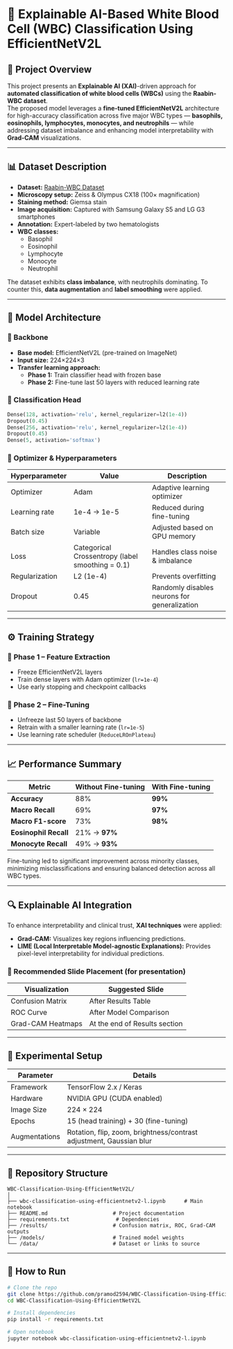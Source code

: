 # 🧬 Explainable AI-Based White Blood Cell (WBC) Classification Using EfficientNetV2L  

## 📘 Project Overview  
This project presents an **Explainable AI (XAI)**-driven approach for **automated classification of white blood cells (WBCs)** using the **Raabin-WBC dataset**.  
The proposed model leverages a **fine-tuned EfficientNetV2L** architecture for high-accuracy classification across five major WBC types — **basophils, eosinophils, lymphocytes, monocytes, and neutrophils** — while addressing dataset imbalance and enhancing model interpretability with **Grad-CAM** visualizations.  

---

## 📊 Dataset Description  
- **Dataset:** [Raabin-WBC Dataset](https://raabindata.com/)  
- **Microscopy setup:** Zeiss & Olympus CX18 (100× magnification)  
- **Staining method:** Giemsa stain  
- **Image acquisition:** Captured with Samsung Galaxy S5 and LG G3 smartphones  
- **Annotation:** Expert-labeled by two hematologists  
- **WBC classes:**  
  - Basophil  
  - Eosinophil  
  - Lymphocyte  
  - Monocyte  
  - Neutrophil  

The dataset exhibits **class imbalance**, with neutrophils dominating. To counter this, **data augmentation** and **label smoothing** were applied.

---

## 🧠 Model Architecture  

### 🔹 Backbone  
- **Base model:** EfficientNetV2L (pre-trained on ImageNet)  
- **Input size:** 224×224×3  
- **Transfer learning approach:**  
  - **Phase 1:** Train classifier head with frozen base  
  - **Phase 2:** Fine-tune last 50 layers with reduced learning rate  

### 🔹 Classification Head  
```python
Dense(128, activation='relu', kernel_regularizer=l2(1e-4))
Dropout(0.45)
Dense(256, activation='relu', kernel_regularizer=l2(1e-4))
Dropout(0.45)
Dense(5, activation='softmax')
```

### 🔹 Optimizer & Hyperparameters  
| Hyperparameter | Value | Description |
|----------------|--------|-------------|
| Optimizer | Adam | Adaptive learning optimizer |
| Learning rate | 1e-4 → 1e-5 | Reduced during fine-tuning |
| Batch size | Variable | Adjusted based on GPU memory |
| Loss | Categorical Crossentropy (label smoothing = 0.1) | Handles class noise & imbalance |
| Regularization | L2 (1e-4) | Prevents overfitting |
| Dropout | 0.45 | Randomly disables neurons for generalization |

---

## ⚙️ Training Strategy  

### 🧩 **Phase 1 – Feature Extraction**
- Freeze EfficientNetV2L layers  
- Train dense layers with Adam optimizer (`lr=1e-4`)  
- Use early stopping and checkpoint callbacks  

### 🔧 **Phase 2 – Fine-Tuning**
- Unfreeze last 50 layers of backbone  
- Retrain with a smaller learning rate (`lr=1e-5`)  
- Use learning rate scheduler (`ReduceLROnPlateau`)  

---

## 📈 Performance Summary  

| Metric | Without Fine-tuning | With Fine-tuning |
|--------|----------------------|------------------|
| **Accuracy** | 88% | **99%** |
| **Macro Recall** | 69% | **97%** |
| **Macro F1-score** | 73% | **98%** |
| **Eosinophil Recall** | 21% → **97%** |
| **Monocyte Recall** | 49% → **93%** |

Fine-tuning led to significant improvement across minority classes, minimizing misclassifications and ensuring balanced detection across all WBC types.  

---

## 🔍 Explainable AI Integration  

To enhance interpretability and clinical trust, **XAI techniques** were applied:  
- **Grad-CAM:** Visualizes key regions influencing predictions.  
- **LIME (Local Interpretable Model-agnostic Explanations):** Provides pixel-level interpretability for individual predictions.  

### 📌 Recommended Slide Placement (for presentation)
| Visualization | Suggested Slide |
|----------------|-----------------|
| Confusion Matrix | After Results Table |
| ROC Curve | After Model Comparison |
| Grad-CAM Heatmaps | At the end of Results section |

---

## 🧪 Experimental Setup  
| Parameter | Details |
|------------|----------|
| Framework | TensorFlow 2.x / Keras |
| Hardware | NVIDIA GPU (CUDA enabled) |
| Image Size | 224 × 224 |
| Epochs | 15 (head training) + 30 (fine-tuning) |
| Augmentations | Rotation, flip, zoom, brightness/contrast adjustment, Gaussian blur |

---

## 📂 Repository Structure  

```
WBC-Classification-Using-EfficientNetV2L/
│
├── wbc-classification-using-efficientnetv2-l.ipynb      # Main notebook
├── README.md                     # Project documentation
├── requirements.txt               # Dependencies
├── /results/                     # Confusion matrix, ROC, Grad-CAM outputs
├── /models/                      # Trained model weights
└── /data/                        # Dataset or links to source
```

---

## 🚀 How to Run  

```bash
# Clone the repo
git clone https://github.com/pramod2594/WBC-Classification-Using-EfficientNetV2L.git
cd WBC-Classification-Using-EfficientNetV2L

# Install dependencies
pip install -r requirements.txt

# Open notebook
jupyter notebook wbc-classification-using-efficientnetv2-l.ipynb
```
